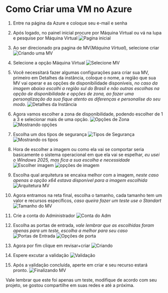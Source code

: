 # **Como Criar uma VM no Azure**

1. Entre na página da Azure e coloque seu e-mail e senha

2. Após logado, no painel inicial procure por Máquina Virtual ou vá na lupa e pesquise por Máquina Virtual
![Pagina inicial](images/Vm1)

3. Ao ser direcionado pra pagina de MV(*Máquina Virtual*), selecione criar
![Criando uma MV](images/Vm2)

4. Selecione a opção Máquina Virtual
![Selecione MV](images/Vm3)

5. Você necessitará fazer algumas configurações para criar sua MV, primeiro em Detalhes da instância, coloque o nome, a região que sua MV vai operar e as opções de disponibilidade disponíveis, *no caso da imagem abaixo escolhi a região sul do Brasil e não outras escolhas na opção de disponibilidade e opções de zona, ao fazer uma personalização da sua fique atento as diferenças e personalise do seu modo.*
![Detalhes da Instância](images/Vm4)

6. Agora vamos escolher a zona de disponibilidade, podendo escolher de 1 a 3 e selecionar mais de uma opção.
![Opções de Zona](images/Vm5)
![Mostrando opções](images/Vm5.1)

7. Escolha um dos tipos de segurança
![Tipos de Segurança](images/Vm6)
![Mostrando os tipos](images/Vm6.1)

8. Hora de escolher a imagem ou como ela vai se comportar seria basicamente o sistema operacional em que ela vai se espelhar, *eu usei o Windows 2025, mas fica a sua escolha e necessidade*
![Escolher imagem](images/Vm7)
![opções de imagem](images/Vm7.1)

9. Escolha qual arquitetura se encaixa melhor com a imagem, *neste caso apenas a opção x64 estava disponível para a imagem escolhida*
![Arquitetura MV](images/Vm8)

10. Agora entramos na reta final, escolha o tamanho, cada tamanho tem um valor e recursos específicos, *caso queira fazer um teste use o Standart*
![Tamanho do MV](images/Vm9)

11. Crie a conta do Administrador
![Conta do Adm](images/Vm10)

12. Escolha as portas de entrada, *vale lembrar que as escolhidas foram apenas para um teste, escolha a melhor para seu caso*
![Portas de Entrada](images/Vm11)
![Opções de porta](images/Vm11.1)

13. Agora por fim clique em revisar+criar
![Criando](images/Vm12)

14. Espere excutar a validação
![Validação](images/Vm13)

15. Após a validação concluída, aperte em criar e seu recurso estará pronto.
![Finalizando MV](images/Vm14)

Vale lembrar que este foi apenas um teste, modifique de acordo com seu projeto, se gostou compartilhe em suas redes e até a próxima.



